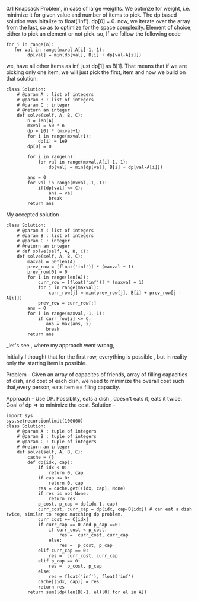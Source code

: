 0/1 Knapsack Problem, in case of large weights. We optimze for weight, i.e. minimize it for given value and number of items to pick.
The dp based solution was
initalize to float('inf').
dp[0] = 0.
now, we iterate over the array from the last, so as to optimize for the space complexity. Element of choice, either to pick an element or not pick.
so, If we follow the following code
```
for i in range(n):
   for val in range(mxval,A[i]-1,-1):
        dp[val] = min(dp[val], B[i] + dp[val-A[i]])
```
we, have all other items as inf, just dp[1] as B[1]. That means that if we are picking only one item, we will just pick the first, item and now we build on that
solution.

```
class Solution:
    # @param A : list of integers
    # @param B : list of integers
    # @param C : integer
    # @return an integer
    def solve(self, A, B, C):
        n = len(A)
        mxval = 50 * n
        dp = [0] * (mxval+1)
        for i in range(mxval+1):
            dp[i] = 1e9
        dp[0] = 0

        for i in range(n):
            for val in range(mxval,A[i]-1,-1):
                dp[val] = min(dp[val], B[i] + dp[val-A[i]])
                
        ans = 0
        for val in range(mxval,-1,-1):
            if(dp[val] <= C):
                ans = val
                break
        return ans
```

My accepted solution - 
```
class Solution:
    # @param A : list of integers
    # @param B : list of integers
    # @param C : integer
    # @return an integer
    # def solve(self, A, B, C):
    def solve(self, A, B, C):
        maxval = 50*len(A)
        prev_row = [float('inf')] * (maxval + 1)
        prev_row[0] = 0
        for i in range(len(A)):
            curr_row = [float('inf')] * (maxval + 1)
            for j in range(maxval):
                curr_row[j] = min(prev_row[j], B[i] + prev_row[j - A[i]])
            prev_row = curr_row[:]
        ans = 0
        for i in range(maxval,-1,-1):
            if curr_row[i] <= C:
               ans = max(ans, i) 
               break
        return ans
```

_let's see , where my approach went wrong,

Initially I thought that for the first row, everything is possible , but in reality only the starting item is possible.

Problem - Given an array of capacites of friends, array of filling capacities of dish, and cost of each dish, we need to minimize the overall cost such that,every person, eats item == filing capacity.

Approach - Use DP. Possiblity, eats a dish , doesn't eats it, eats it twice. Goal of dp => to minimize the cost.
Solution - 
```
import sys
sys.setrecursionlimit(100000)
class Solution:
	# @param A : tuple of integers
	# @param B : tuple of integers
	# @param C : tuple of integers
	# @return an integer
	def solve(self, A, B, C):
	    cache = {}
	    def dp(idx, cap):
	        if idx < 0:
	            return 0, cap
	        if cap <= 0:
	            return 0, cap
	        res = cache.get((idx, cap), None)
	        if res is not None:
	            return res
	        p_cost, p_cap = dp(idx-1, cap)
	        curr_cost, curr_cap = dp(idx, cap-B[idx]) # can eat a dish twice, similar to regex matching dp problem.
	        curr_cost += C[idx]
	        if curr_cap == 0 and p_cap ==0:
	            if curr_cost < p_cost:
	                res =  curr_cost, curr_cap
	            else:
	                res =  p_cost, p_cap
	        elif curr_cap == 0:
	            res =  curr_cost, curr_cap
	        elif p_cap == 0:
	            res =  p_cost, p_cap
	        else:
	            res = float('inf'), float('inf')
	        cache[(idx, cap)] = res
	        return res
	    return sum([dp(len(B)-1, el)[0] for el in A])
```
